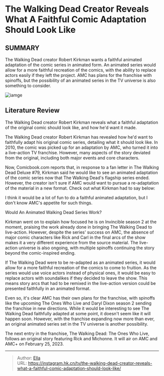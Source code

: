 # The Walking Dead Creator Reveals What A Faithful Comic Adaptation Should Look Like


## SUMMARY 



  The Walking Dead creator Robert Kirkman wants a faithful animated adaptation of the comic series in animated form.   An animated series would allow for a more faithful recreation of the comics, with the ability to replace actors easily if they left the project.   AMC has plans for the franchise with spinoffs, but the possibility of an animated series in the TV universe is also something to consider.  

![iamge](https://static1.srcdn.com/wordpress/wp-content/uploads/2024/01/rick-grimes-in-the-walking-dead-comic.jpg)

## Literature Review
The Walking Dead creator Robert Kirkman reveals what a faithful adaptation of the original comic should look like, and how he&#39;d want it made.




The Walking Dead creator Robert Kirkman has revealed how he&#39;d want to faithfully adapt his original comic series, detailing what it should look like. In 2010, the comic was picked up for an adaptation by AMC, who turned it into a live-action TV franchise. However, many aspects of the story deviated from the original, including both major events and core characters.




Now, Comicbook.com reports that, in response to a fan letter in The Walking Dead Deluxe #79, Kirkman said he would like to see an animated adaptation of the comic series now that The Walking Dead&#39;s flagship series ended. However, the creator isn&#39;t sure if AMC would want to pursue a re-adaptation of the material in a new format. Check out what Kirkman had to say below:


I think it would be a lot of fun to do a faithful animated adaptation, but I don&#39;t know AMC&#39;s appetite for such things.



 Would An Animated Walking Dead Series Work? 
          

Kirkman went on to explain how focused he is on Invincible season 2 at the moment, praising the work already done in bringing The Walking Dead to live-action. However, despite the series&#39; success on AMC, the absence of major comic characters like Rick and Carl in the final arcs of the show makes it a very different experience from the source material. The live-action universe is also ongoing, with multiple spinoffs continuing the story beyond the comic-inspired ending.




If The Walking Dead were to be re-adapted as an animated series, it would allow for a more faithful recreation of the comics to come to fruition. As the series would use voice actors instead of physical ones, it would be easy to replace actors with soundalikes if they decided to leave the show. This means story arcs that had to be remixed in the live-action version could be presented faithfully in an animated format.

Even so, it&#39;s clear AMC has their own plans for the franchise, with spinoffs like the upcoming The Ones Who Live and Daryl Dixon season 2 sending the franchise in new directions. While it would be interesting to see The Walking Dead faithfully adapted at some point, it doesn&#39;t seem like it will happen soon. However, with the franchise expanding now more than ever, an original animated series set in the TV universe is another possibility.



The next entry in the franchise, The Walking Dead: The Ones Who Live, follows an original story featuring Rick and Michonne. It will air on AMC and AMC&#43; on February 25, 2023.









---

> Author: [Ella](https://instagram.hk.cn/)  
> URL: https://instagram.hk.cn/tv/the-walking-dead-creator-reveals-what-a-faithful-comic-adaptation-should-look-like/  

